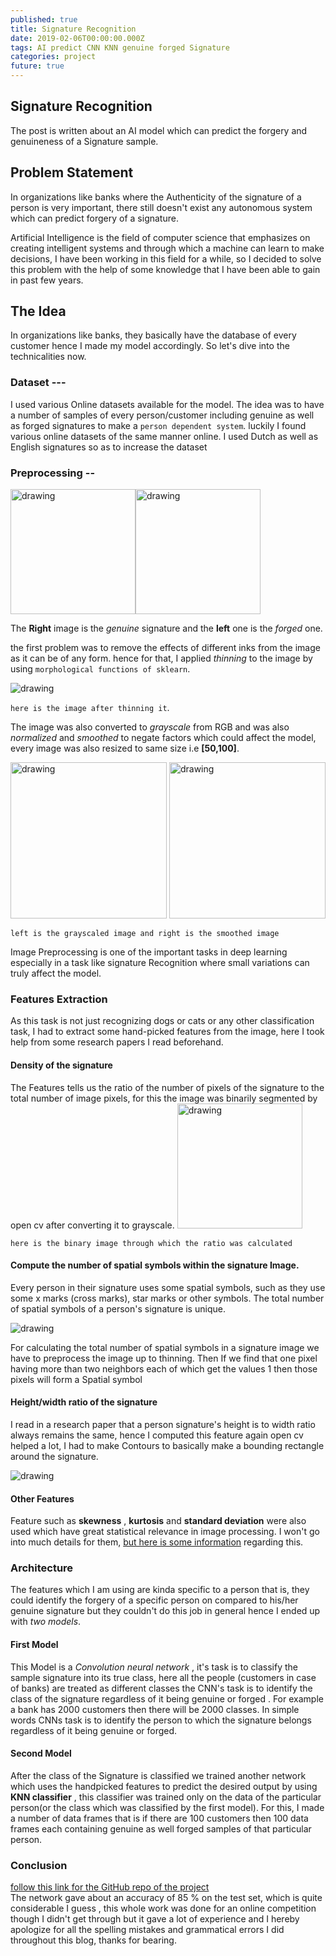 ```yaml
---
published: true
title: Signature Recognition
date: 2019-02-06T00:00:00.000Z
tags: AI predict CNN KNN genuine forged Signature
categories: project
future: true
---
```

## Signature Recognition
The post is written about an AI model which can predict the forgery and genuineness of a Signature sample. <br>

## Problem Statement
In organizations like banks where the Authenticity of the signature of a person is very important, there still doesn't exist any autonomous system which can predict forgery of a signature.

Artificial Intelligence is the field of computer science that emphasizes on creating intelligent systems and through which
a machine can learn to make decisions, I have been working in this field for a while, so I decided to solve this problem with the help of some knowledge that I have been able to gain in past few years.

## The Idea

In organizations like banks, they basically have the database of every customer hence I made my model accordingly.
So let's dive into the technicalities now.
### Dataset ---
I used various Online datasets available for the model. The idea was to have a number of samples of every person/customer including genuine as well as forged signatures to make a `person dependent system`.
luckily I found various online datasets of the same manner online. I used Dutch as well as English signatures so as to increase the dataset


### Preprocessing --
<img src="https://i.imgur.com/OUDPlgG.png" alt="drawing" width="200"/><img src="https://i.imgur.com/S6c5Uei.png" alt="drawing" width="200"/>

The **Right** image is the *genuine* signature and the **left** one is the *forged* one.

the first problem was to remove the effects of different inks from the image as it can be of any form.
hence for that, I applied *thinning* to the image by using `morphological functions of sklearn`.

<img src="https://i.imgur.com/uvPZP8T.png" alt="drawing"/>

`here is the image after thinning it`.

The image was also converted to *grayscale* from RGB and was also *normalized* and *smoothed* to negate factors which
could affect the model, every image was also resized to same size i.e **[50,100]**.

<img src="https://i.imgur.com/83rPybZ.png" alt="drawing" width="250"/> <img src="https://i.imgur.com/dgDUceB.png" alt="drawing" width="250"/>

`left is the grayscaled image and right is the smoothed image`

Image Preprocessing is one of the important tasks in deep learning especially in a task like signature
Recognition where small variations can truly affect the model.

### Features Extraction
As this task is not just recognizing dogs or cats or any other classification task, I had to extract
some hand-picked features from the image, here I took help from some research papers I read beforehand.

#### Density of the signature
The Features tells us the ratio of the number of pixels of the signature to the total number of image pixels, for this the image was binarily segmented by open cv after converting it to grayscale.
<img src="https://i.imgur.com/Zf5xkA7.png" alt="drawing" width="200"/>

`here is the binary image through which the ratio was calculated`
#### Compute the number of spatial symbols within the signature Image.


Every person in their signature uses some spatial symbols, such as they use some x marks (cross marks), star marks or
other symbols. The total number of spatial symbols of a person's signature is unique.


<img src="https://i.imgur.com/sLraabm.png" alt="drawing"/> <br>

For calculating the total number of spatial symbols in a signature image we have to preprocess the image up to thinning. Then If we find that one pixel having
more than two neighbors each of which get the values 1 then those pixels will form a Spatial symbol <br>

#### Height/width ratio of the signature
I read in a research paper that a person signature's height is to width ratio always remains the same, hence
I computed this feature again open cv helped a lot, I had to make Contours to basically make a bounding rectangle around the signature.

<img src="https://i.imgur.com/OTlwmBc.png" alt="drawing"/> <br>

#### Other Features
Feature such as **skewness** , **kurtosis** and **standard deviation** were also used which have great
statistical relevance in image processing. I won't go into much details for them, [but here is some information](https://dsp.stackexchange.com/questions/30435/what-do-skewness-and-kurtosis-represent) regarding this.

### Architecture
The features which I am using are kinda specific to a person that is, they could identify the forgery of a specific person on compared to his/her genuine signature but they couldn't do this job in general
hence I ended up with *two models*.
#### First Model
This Model is a *Convolution neural network* , it's task is to classify the sample signature into its true class, here all the people (customers in case of banks) are treated as different classes the CNN's task is to identify the class of the signature regardless of it being genuine or forged . For example a bank has 2000 customers then there will be 2000 classes. In simple words CNNs task is to identify the person to which the signature belongs regardless of it being genuine or forged.
#### Second Model
After the class of the Signature is classified we trained another network which uses the handpicked features to predict the desired output by using **KNN classifier** , this classifier was trained only on the data of the particular person(or the class which was classified by the first model). For this, I made a number of data frames that is if there are 100 customers then 100 data frames each containing genuine as well forged samples of that particular person.

### Conclusion
[follow this link for the GitHub repo of the project](https://github.com/piyush-98/Signature_Recogntion)<br>
The network gave about an accuracy of 85 % on the test set, which is quite considerable I guess , this whole work was done for an online competition though I didn't get through but it gave a lot of experience and I hereby apologize for all the spelling mistakes and grammatical errors I did throughout this blog, thanks for bearing.
